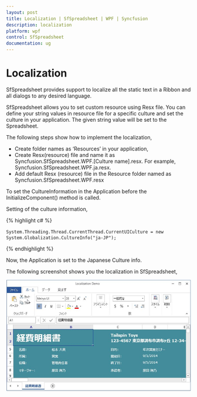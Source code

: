 ```yaml
---
layout: post
title: Localization | SfSpreadsheet | WPF | Syncfusion
description: localization
platform: wpf
control: SfSpreadsheet
documentation: ug
---
```


# Localization

SfSpreadsheet provides support to localize all the static text in a Ribbon and all dialogs to any desired language.

SfSpreadsheet allows you to set custom resource using Resx file. You can define your string values in resource file for a specific culture and set the culture in your application. The given string value will be set to the Spreadsheet.

The following steps show how to implement the localization,

* Create folder names as ‘Resources’ in your application, 
* Create Resx(resource) file and name it as Syncfusion.SfSpreadsheet.WPF.[Culture name].resx. For example, Syncfusion.SfSpreadsheet.WPF.ja.resx.
* Add default Resx (resource) file in the Resource folder named as Syncfusion.SfSpreadsheet.WPF.resx

To set the CultureInformation in the Application before the InitializeComponent() method is called. 

Setting of the culture information,

{% highlight c# %}

    System.Threading.Thread.CurrentThread.CurrentUICulture = new System.Globalization.CultureInfo("ja-JP");

{% endhighlight %}

Now, the Application is set to the Japanese Culture info. 

The following screenshot shows you the localization in SfSpreadsheet,

![](localization_images/localization_img1.jpg)


